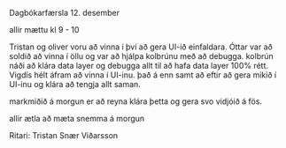 Dagbókarfærsla 12. desember

allir mættu kl 9 - 10 

Tristan og oliver voru að vinna í því að gera UI-ið einfaldara. Óttar var að soldið að vinna í öllu og var að hjálpa kolbrúnu með að debugga. kolbrún náði að klára data layer og debugga allt til að hafa data layer 100% rétt. Vigdís hélt áfram að vinna í UI-inu. það á enn samt að eftir að gera mikið í UI-inu og klára að tengja allt saman.

markmiðið á morgun er að reyna klára þetta og gera svo vidjóið á fös.

allir ætla að mæta snemma á morgun




Ritari: Tristan Snær Viðarsson
